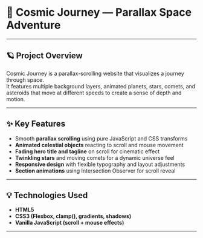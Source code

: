 # 🌌 Cosmic Journey — Parallax Space Adventure


---

## 🪐 Project Overview
Cosmic Journey is a parallax-scrolling website that visualizes a journey through space.  
It features multiple background layers, animated planets, stars, comets, and asteroids that move at different speeds to create a sense of depth and motion.

---

## ✨ Key Features
- Smooth **parallax scrolling** using pure JavaScript and CSS transforms  
- **Animated celestial objects** reacting to scroll and mouse movement  
- **Fading hero title and tagline** on scroll for cinematic effect  
- **Twinkling stars** and moving comets for a dynamic universe feel  
- **Responsive design** with flexible typography and layout adjustments  
- **Section animations** using Intersection Observer for scroll reveal  

---

## 💡 Technologies Used
- **HTML5**
- **CSS3 (Flexbox, clamp(), gradients, shadows)**
- **Vanilla JavaScript (scroll + mouse effects)**

---
